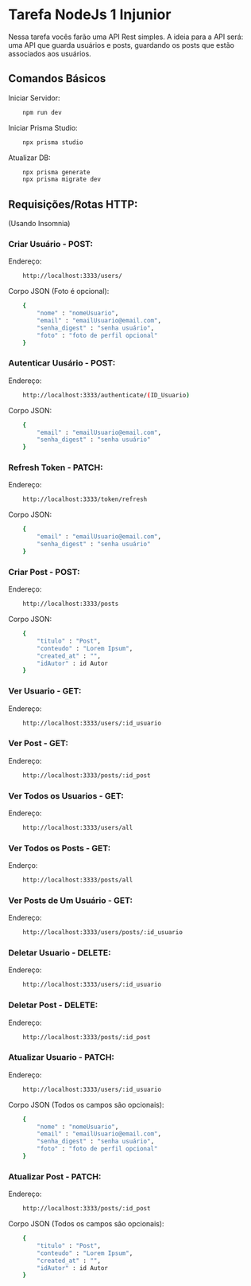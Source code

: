 # Tarefa NodeJs 1 Injunior
Nessa tarefa vocês farão uma API Rest simples. A ideia para a API
será: uma API que guarda usuários e posts, guardando os posts
que estão associados aos usuários.

## Comandos Básicos

Iniciar Servidor:
```bash
    npm run dev
```

Iniciar Prisma Studio:
```bash
    npx prisma studio
```

Atualizar DB:
```bash
    npx prisma generate
    npx prisma migrate dev
```

## Requisições/Rotas HTTP:

(Usando Insomnia)
### Criar Usuário - POST:
Endereço:
```bash
    http://localhost:3333/users/
```
Corpo JSON (Foto é opcional):
```bash
    {
	    "nome" : "nomeUsuario",
	    "email" : "emailUsuario@email.com",
	    "senha_digest" : "senha usuário",
	    "foto" : "foto de perfil opcional"
    }
```

### Autenticar Uusário - POST:
Endereço:
```bash
    http://localhost:3333/authenticate/(ID_Usuario)
```

Corpo JSON:
```bash
    {
	    "email" : "emailUsuario@email.com",
	    "senha_digest" : "senha usuário"
    }
```

### Refresh Token - PATCH:
Endereço:
```bash
    http://localhost:3333/token/refresh
```

Corpo JSON:
```bash
    {
        "email" : "emailUsuario@email.com",
	    "senha_digest" : "senha usuário"
    }
```

### Criar Post - POST:
Endereço:
```bash
    http://localhost:3333/posts
```

Corpo JSON:
```bash
    {
        "titulo" : "Post",
	    "conteudo" : "Lorem Ipsum",
	    "created_at" : "",
	    "idAutor" : id Autor
    }
```

### Ver Usuario - GET:
Endereço:
```Bash
    http://localhost:3333/users/:id_usuario
```

### Ver Post - GET:
Endereço:
```Bash
    http://localhost:3333/posts/:id_post
```

### Ver Todos os Usuarios - GET:
Endereço:
```Bash
    http://localhost:3333/users/all
```

### Ver Todos os Posts - GET:
Enderço:
```Bash
    http://localhost:3333/posts/all
```

### Ver Posts de Um Usuário - GET:
Endereço:
```Bash
    http://localhost:3333/users/posts/:id_usuario
```

### Deletar Usuario - DELETE:
Endereço:
```Bash
    http://localhost:3333/users/:id_usuario
```

### Deletar Post - DELETE:
Endereço: 
```bash
    http://localhost:3333/posts/:id_post
```

### Atualizar Usuario - PATCH:
Endereço:
```bash
    http://localhost:3333/users/:id_usuario
```

Corpo JSON (Todos os campos são opcionais):
```bash
    {
        "nome" : "nomeUsuario",
	    "email" : "emailUsuario@email.com",
	    "senha_digest" : "senha usuário",
	    "foto" : "foto de perfil opcional"
    }
```

### Atualizar Post - PATCH:
Endereço: 
```bash
    http://localhost:3333/posts/:id_post
```

Corpo JSON (Todos os campos são opcionais):
```bash
    {
        "titulo" : "Post",
	    "conteudo" : "Lorem Ipsum",
	    "created_at" : "",
	    "idAutor" : id Autor
    }
```
